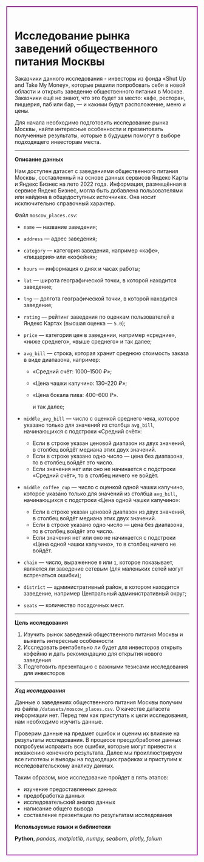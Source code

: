 <div style="border:solid purple 2px; padding: 20px"> 
    
# Исследование рынка заведений общественного питания Москвы

Заказчики данного исследования - инвесторы из фонда «Shut Up and Take My Money», которые решили попробовать себя в новой области и открыть заведение общественного питания в Москве. Заказчики ещё не знают, что это будет за место: кафе, ресторан, пиццерия, паб или бар, — и какими будут расположение, меню и цены.

Для начала необходимо подготовить исследование рынка Москвы, найти интересные особенности и презентовать полученные результаты, которые в будущем помогут в выборе подходящего инвесторам места.

---
    
**Описание данных**

Нам доступен датасет с заведениями общественного питания Москвы, составленный на основе данных сервисов Яндекс Карты и Яндекс Бизнес на лето 2022 года. Информация, размещённая в сервисе Яндекс Бизнес, могла быть добавлена пользователями или найдена в общедоступных источниках. Она носит исключительно справочный характер.

Файл `moscow_places.csv`:

- `name` — название заведения;
- `address` — адрес заведения;
- `category` — категория заведения, например «кафе», «пиццерия» или «кофейня»;
- `hours` — информация о днях и часах работы;
- `lat` — широта географической точки, в которой находится заведение;
- `lng` — долгота географической точки, в которой находится заведение;
- `rating` — рейтинг заведения по оценкам пользователей в Яндекс Картах (высшая оценка — `5.0`);
- `price` — категория цен в заведении, например «средние», «ниже среднего», «выше среднего» и так далее;
- `avg_bill` — строка, которая хранит среднюю стоимость заказа в виде диапазона, например:
    - «Средний счёт: 1000–1500 ₽»;
    - «Цена чашки капучино: 130–220 ₽»;
    - «Цена бокала пива: 400–600 ₽».
        
        и так далее;
        
- `middle_avg_bill` — число с оценкой среднего чека, которое указано только для значений из столбца `avg_bill`, начинающихся с подстроки «Средний счёт»:
    - Если в строке указан ценовой диапазон из двух значений, в столбец войдёт медиана этих двух значений.
    - Если в строке указано одно число — цена без диапазона, то в столбец войдёт это число.
    - Если значения нет или оно не начинается с подстроки «Средний счёт», то в столбец ничего не войдёт.
- `middle_coffee_cup` — число с оценкой одной чашки капучино, которое указано только для значений из столбца `avg_bill`, начинающихся с подстроки «Цена одной чашки капучино»:
    - Если в строке указан ценовой диапазон из двух значений, в столбец войдёт медиана этих двух значений.
    - Если в строке указано одно число — цена без диапазона, то в столбец войдёт это число.
    - Если значения нет или оно не начинается с подстроки «Цена одной чашки капучино», то в столбец ничего не войдёт.
- `chain` — число, выраженное `0` или `1`, которое показывает, является ли заведение сетевым (для маленьких сетей могут встречаться ошибки);
- `district` — административный район, в котором находится заведение, например Центральный административный округ;
- `seats` — количество посадочных мест.
---
    
**Цель исследования**

1. Изучить рынок заведений общественного питания Москвы и выявить интересные особенности
2. Исследовать рентабельно ли будет для инвесторов открыть кофейню и дать рекомендацию для открытия нового заведения
3. Подготовить презентацию с важными тезисами исследования для инвесторов
---
    
***Ход исследования***
    
Данные о заведениях общественного питания Москвы получим из файла `/datasets/moscow_places.csv`. О качестве датасета информации нет. Перед тем как приступать к цели исследования, нам необходимо изучить данные.
    
Проверим данные на предмет ошибок и оценим их влияние на результаты исследования. В процессе преодобработки данных попробуем исправить все ошибки, которые могут привести к искажению конечного результата. Далее мы проиллюстрируем все гипотезы и выводы на подходящих графиках и приступим к исследовательскому анализу данных.
    
Таким образом, мое исследование пройдет в пять этапов:
- изучение предоставленных данных
- предобработка данных
- исследовательский анализ данных
- написание общего вывода
- составление презентации по результатам исследования

**Используемые языки и библиотеки**

**Python**, *pandas, matplotlib, numpy, seaborn, plotly, folium*
